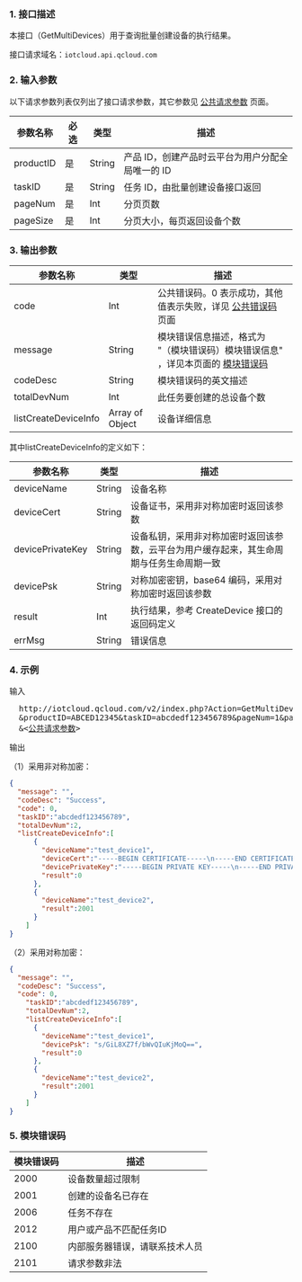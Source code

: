 ### 1. 接口描述
本接口（GetMultiDevices）用于查询批量创建设备的执行结果。

接口请求域名：`iotcloud.api.qcloud.com`


### 2. 输入参数

以下请求参数列表仅列出了接口请求参数，其它参数见 [公共请求参数](/doc/api/229/6976) 页面。

| 参数名称      | 必选   | 类型     | 描述                          |
| --------- | ---- | ------ | --------------------------- |
| productID | 是    | String | 产品 ID，创建产品时云平台为用户分配全局唯一的 ID |
| taskID    | 是    | String | 任务 ID，由批量创建设备接口返回           |
| pageNum   | 是    | Int    | 分页页数                        |
| pageSize  | 是    | Int    | 分页大小，每页返回设备个数               |



### 3. 输出参数

| 参数名称                 | 类型              | 描述                                       |
| -------------------- | --------------- | ---------------------------------------- |
| code                 | Int             | 公共错误码。0 表示成功，其他值表示失败，详见 [公共错误码](/document/product/634/12279) 页面 |
| message              | String          | 模块错误信息描述，格式为 "（模块错误码）模块错误信息" ，详见本页面的 [模块错误码](#module_error_info) |
| codeDesc             | String          | 模块错误码的英文描述                               |
| totalDevNum          | Int             | 此任务要创建的总设备个数                             |
| listCreateDeviceInfo | Array of Object | 设备详细信息                                   |

其中listCreateDeviceInfo的定义如下：

| 参数名称         | 类型   | 描述                                                         |
| ---------------- | ------ | ------------------------------------------------------------ |
| deviceName       | String | 设备名称                                                     |
| deviceCert       | String | 设备证书，采用非对称加密时返回该参数                         |
| devicePrivateKey | String | 设备私钥，采用非对称加密时返回该参数，云平台为用户缓存起来，其生命周期与任务生命周期一致 |
| devicePsk        | String | 对称加密密钥，base64 编码，采用对称加密时返回该参数          |
| result           | Int    | 执行结果，参考 CreateDevice 接口的返回码定义                 |
| errMsg           | String | 错误信息                                                     |



### 4. 示例

输入

<pre>
  http://iotcloud.qcloud.com/v2/index.php?Action=GetMultiDevices
  &productID=ABCED12345&taskID=abcdedf123456789&pageNum=1&pageSize=10
  &<<a href="/doc/api/229/6976">公共请求参数</a>>
</pre>

输出

（1）采用非对称加密：

```json
{       
  "message": "",
  "codeDesc": "Success",
  "code": 0,
  "taskID":"abcdedf123456789",
  "totalDevNum":2,
  "listCreateDeviceInfo":[
      {
        "deviceName":"test_device1",
        "deviceCert":"-----BEGIN CERTIFICATE-----\n-----END CERTIFICATE-----",
        "devicePrivateKey":"-----BEGIN PRIVATE KEY-----\n-----END PRIVATE KEY-----\n",
        "result":0
      },
      {
        "deviceName":"test_device2",
        "result":2001
      }
	]
}
```
（2）采用对称加密：

```json
{       
  "message": "",
  "codeDesc": "Success",
  "code": 0,
	"taskID":"abcdedf123456789",
	"totalDevNum":2,
	"listCreateDeviceInfo":[
      {
        "deviceName":"test_device1",
        "devicePsk": "s/GiL8XZ7f/bWvQIuKjMoQ==",
        "result":0
      },
      {
        "deviceName":"test_device2",
        "result":2001
      }
	]
}
```



<span id = "module_error_info"></span>

### 5. 模块错误码

| 模块错误码 | 描述              |
| ----- | --------------- |
| 2000  | 设备数量超过限制        |
| 2001  | 创建的设备名已存在       |
| 2006  | 任务不存在           |
| 2012  | 用户或产品不匹配任务ID    |
| 2100  | 内部服务器错误，请联系技术人员 |
| 2101  | 请求参数非法          |





